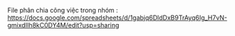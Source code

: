 File phân chia công việc trong nhóm : https://docs.google.com/spreadsheets/d/1gabjq6DldDxB9TrAyq6Ig_H7vN-gmixdIIh8kC0DY4M/edit?usp=sharing
